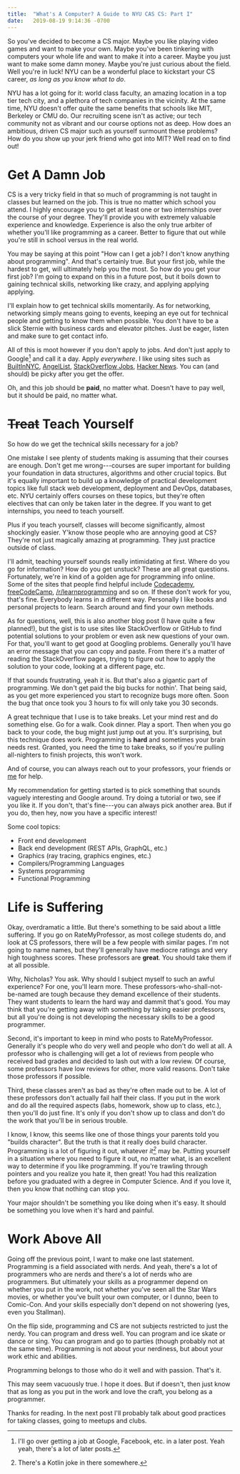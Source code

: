 ```yaml
---
title:  "What's A Computer? A Guide to NYU CAS CS: Part I"
date:   2019-08-19 9:14:36 -0700
---
```


So you've decided to become a CS major. Maybe you like playing video
games and want to make your own. Maybe you've been tinkering with
computers your whole life and want to make it into a career. Maybe you
just want to make some damn money. Maybe you're just curious about the
field. Well you're in luck! NYU can be a wonderful place to kickstart
your CS career, *as long as you know what to do*.

NYU has a lot going for it: world class faculty, an amazing location
in a top tier tech city, and a plethora of tech companies in the
vicinity. At the same time, NYU doesn't offer quite the same benefits
that schools like MIT, Berkeley or CMU do. Our recruiting scene isn't
as active; our tech community not as vibrant and our course options
not as deep. How does an ambitious, driven CS major such as yourself
surmount these problems? How do you show up your jerk friend who got
into MIT? Well read on to find out!

# Get A Damn Job

CS is a very tricky field in that so much of programming is not taught
in classes but learned on the job. This is true no matter which school
you attend. I highly encourage you to get at least one or two
internships over the course of your degree. They'll provide you with
extremely valuable experience and knowledge. Experience is also the
only true arbiter of whether you'll like programming as a
career. Better to figure that out while you're still in school versus
in the real world.

You may be saying at this point "How can I get a job? I don't know
anything about programming". And that's certainly true. But your first
job, while the hardest to get, will ultimately help you the most. So
how do you get your first job? I'm going to expand on this in a future
post, but it boils down to gaining technical skills, networking like
crazy, and applying applying applying.

I'll explain how to get technical skills momentarily. As for
networking, networking simply means going to events, keeping an eye
out for technical people and getting to know them when possible. You
don't have to be a slick Sternie with business cards and elevator
pitches. Just be eager, listen and make sure to get contact info.

All of this is moot however if you don't apply to jobs. And don't just
apply to Google[^1] and call it a day. Apply *everywhere*. I like using
sites such as [BuiltInNYC](https://www.builtinnyc.com/),
[AngelList](https://angel.co/), [StackOverflow
Jobs](https://stackoverflow.com/jobs?so_medium=StackOverflow&so_source=SiteNav),
[Hacker News](https://news.ycombinator.com/jobs). You can (and should)
be picky after you get the offer.

[^1]: I'll go over getting a job at Google, Facebook, etc. in a later
    post. Yeah yeah, there's a lot of later posts.

Oh, and this job should be **paid**, no matter what. Doesn't have to
pay well, but it should be paid, no matter what.

# <del>Treat</del> Teach Yourself

So how do we get the technical skills necessary for a job?

One mistake I see plenty of students making is assuming that their
courses are enough. Don't get me wrong---courses are super important
for building your foundation in data structures, algorithms and other
crucial topics. But it's equally important to build up a knowledge of
practical development topics like full stack web development,
deployment and DevOps, databases, etc. NYU certainly offers courses on
these topics, but they're often electives that can only be taken later
in the degree. If you want to get internships, you need to teach
yourself.

Plus if you teach yourself, classes will become significantly, almost
shockingly easier. Y'know those people who are annoying good at CS?
They're not just magically amazing at programming. They just practice
outside of class.

I'll admit, teaching yourself sounds really intimidating at
first. Where do you go for information? How do you get unstuck? These
are all great questions. Fortunately, we're in kind of a golden age
for programming info online. Some of the sites that people find
helpful include [Codecademy](https://www.codecademy.com/),
[freeCodeCamp](https://www.freecodecamp.org/),
[/r/learnprogramming](https://reddit.com/r/learnprogramming/) and so
on. If these don't work for you, that's fine. Everybody learns in a
different way. Personally I like books and personal projects to
learn. Search around and find your own methods.

As for questions, well, this is also another blog post (I have quite a
few planned!), but the gist is to use sites like StackOverflow or
GitHub to find potential solutions to your problem or even ask new
questions of your own. For that, you'll want to get good at Googling
problems. Generally you'll have an error message that you can copy and
paste. From there it's a matter of reading the StackOverflow pages,
trying to figure out how to apply the solution to your code, looking
at a different page, etc.

If that sounds frustrating, yeah it is. But that's also a gigantic
part of programming. We don't get paid the big bucks for nothin'. That
being said, as you get more experienced you start to recognize bugs
more often. Soon the bug that once took you 3 hours to fix will only
take you 30 seconds.

A great technique that I use is to take breaks. Let your mind rest and
do something else. Go for a walk. Cook dinner. Play a sport. Then when
you go back to your code, the bug might just jump out at you. It's
surprising, but this technique does work. Programming is **hard** and
sometimes your brain needs rest. Granted, you need the time to take
breaks, so if you're pulling all-nighters to finish projects, this
won't work.

And of course, you can always reach out to your professors, your
friends or [me](https://nicholasyang.com/) for help.

My recommendation for getting started is to pick something that sounds
vaguely interesting and Google around. Try doing a tutorial or two,
see if you like it. If you don't, that's fine---you can always pick
another area. But if you do, then hey, now you have a specific
interest!

Some cool topics:

 - Front end development
 - Back end development (REST APIs, GraphQL, etc.)
 - Graphics (ray tracing, graphics engines, etc.)
 - Compilers/Programming Languages
 - Systems programming
 - Functional Programming

# Life is Suffering

Okay, overdramatic a little. But there's something to be said about a
little suffering. If you go on RateMyProfessor, as most college
students do, and look at CS professors, there will be a few people
with similar pages. I'm not going to name names, but they'll generally
have mediocre ratings and very high toughness scores. These professors
are **great**. You should take them if at all possible.

Why, Nicholas? You ask. Why should I subject myself to such an awful
experience? For one, you'll learn more. These
professors-who-shall-not-be-named are tough because they demand
excellence of their students. They want students to learn the hard way
and dammit that's good. You may think that you're getting away with
something by taking easier professors, but all you're doing is not
developing the necessary skills to be a good programmer.

Second, it's important to keep in mind who posts to
RateMyProfessor. Generally it's people who do very well and people who
don't do well at all. A professor who is challenging will get a lot of
reviews from people who received bad grades and decided to lash out
with a low review. Of course, some professors have low reviews for
other, more valid reasons. Don't take those professors if possible.

Third, these classes aren't as bad as they're often made out to be. A
lot of these professors don't actually fail half their class. If you
put in the work and do all the required aspects (labs, homework, show
up to class, etc.), then you'll do just fine. It's only if you don't
show up to class and don't do the work that you'll be in serious
trouble.

I know, I know, this seems like one of those things your parents told
you "builds character". But the truth is that it really does build
character. Programming is a lot of figuring it out, whatever *it[^2]*
may be. Putting yourself in a situation where you need to figure it
out, no matter what, is an excellent way to determine if you like
programming. If you're trawling through pointers and you realize you
hate it, then great! You had this realization before you graduated
with a degree in Computer Science. And if you love it, then you know
that nothing can stop you.

Your major shouldn't be something you like doing when it's easy. It
should be something you love when it's hard and painful.

[^2]: There's a Kotlin joke in there somewhere.

# Work Above All

Going off the previous point, I want to make one last
statement. Programming is a field associated with nerds. And yeah,
there's a lot of programmers who are nerds and there's a lot of nerds
who are programmers. But ultimately your skills as a programmer depend
on whether you put in the work, not whether you've seen all the Star
Wars movies, or whether you've built your own computer, or I dunno,
been to Comic-Con. And your skills especially don't depend on not
showering (yes, even you Stallman).

On the flip side, programming and CS are not subjects restricted to
just the nerdy. You can program and dress well. You can program and
ice skate or dance or sing. You can program and go to parties (though
probably not at the same time). Programming is not about your
nerdiness, but about your work ethic and abilities.

Programming belongs to those who do it well and with passion. That's
it.

This may seem vacuously true. I hope it does. But if doesn't, then
just know that as long as you put in the work and love the craft, you
belong as a programmer.

Thanks for reading. In the next post I'll probably talk about good
practices for taking classes, going to meetups and clubs.

